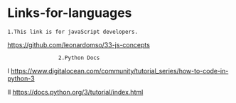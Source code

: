 # Links-for-languages

	1.This link is for javaScript developers.
https://github.com/leonardomso/33-js-concepts


	                2.Python Docs
  I https://www.digitalocean.com/community/tutorial_series/how-to-code-in-python-3
  
  II https://docs.python.org/3/tutorial/index.html
